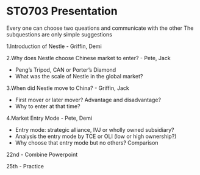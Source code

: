 # STO703 Presentation

Every one can choose two queations and communicate with the other 
The subquestions are only simple suggestions

1.Introduction of Nestle - Griffin, Demi

2.Why does Nestle choose Chinese market to enter? - Pete, Jack
 - Peng’s Tripod, CAN or Porter’s Diamond
 - What was the scale of Nestle in the global market?

3.When did Nestle move to China? - Griffin, Jack
 - First mover or later mover? Advantage and disadvantage?
 - Why to enter at that time? 

4.Market Entry Mode - Pete, Demi
 - Entry mode: strategic alliance, IVJ or wholly owned subsidiary?
 - Analysis the entry mode by TCE or OLI (low or high ownership?)
 - Why choose that entry mode but no others? Comparison


22nd - Combine Powerpoint

25th - Practice
